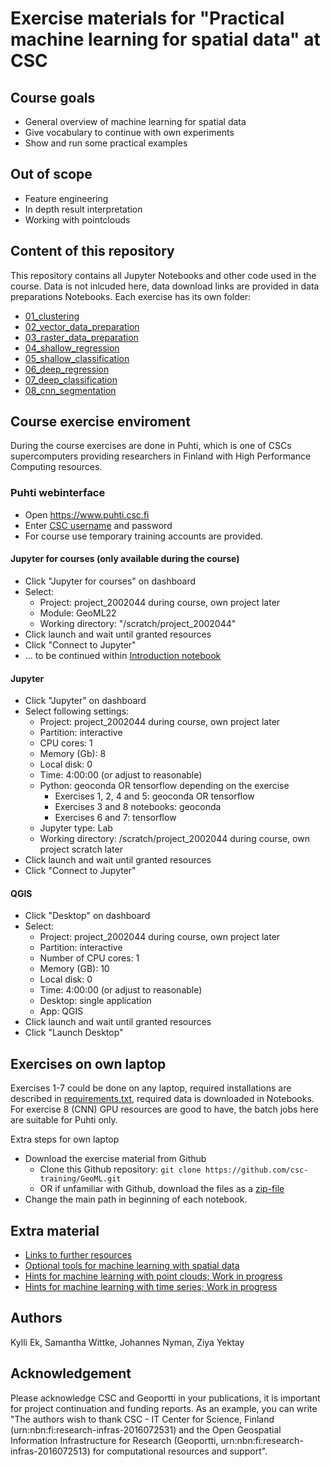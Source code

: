 # Exercise materials for "Practical machine learning for spatial data" at CSC

## Course goals
 * General overview of machine learning for spatial data
 * Give vocabulary to continue with own experiments
 * Show and run some practical examples

## Out of scope
 * Feature engineering 
 * In depth result interpretation
 * Working with pointclouds

## Content of this repository

This repository contains all Jupyter Notebooks and other code used in the course. Data is not inlcuded here, data download links are provided in data preparations Notebooks. Each exercise has its own folder:

* [01_clustering](01_clustering) 
* [02_vector_data_preparation](02_vector_data_preparation)
* [03_raster_data_preparation](03_raster_data_preparation)
* [04_shallow_regression](04_shallow_regression)
* [05_shallow_classification](05_shallow_classification)
* [06_deep_regression](06_deep_regression)
* [07_deep_classification](07_deep_classification)
* [08_cnn_segmentation](08_cnn_segmentation)


## Course exercise enviroment

During the course exercises are done in Puhti, which is one of CSCs supercomputers providing researchers in Finland with High Performance Computing resources.


### Puhti webinterface
* Open https://www.puhti.csc.fi
* Enter [CSC username](https://docs.csc.fi/accounts/) and password 
* For course use temporary training accounts are provided.
    
#### Jupyter for courses (only available during the course)

* Click "Jupyter for courses" on dashboard
* Select:
   * Project: project_2002044 during course, own project later
   * Module: GeoML22
   * Working directory: "/scratch/project_2002044"
* Click launch and wait until granted resources
* Click "Connect to Jupyter" 
* ... to be continued within [Introduction notebook](intro.ipynb)

#### Jupyter 
* Click "Jupyter" on dashboard
* Select following settings:
	* Project: project_2002044 during course, own project later 
	* Partition: interactive
	* CPU cores: 1
	* Memory (Gb): 8 
	* Local disk: 0
	* Time: 4:00:00 (or adjust to reasonable)
	* Python: geoconda OR tensorflow depending on the exercise
		* Exercises 1, 2, 4 and 5: geoconda OR tensorflow
		* Exercises 3 and 8 notebooks: geoconda
		* Exercises 6 and 7: tensorflow
	* Jupyter type: Lab
	* Working directory: /scratch/project_2002044 during course, own project scratch later
* Click launch and wait until granted resources 
* Click "Connect to Jupyter" 

#### QGIS
* Click "Desktop" on dashboard
* Select:
   * Project: project_2002044 during course, own project later
   * Partition: interactive
   * Number of CPU cores: 1
   * Memory (GB): 10
   * Local disk: 0
   * Time: 4:00:00 (or adjust to reasonable)
   * Desktop: single application
   * App: QGIS
* Click launch and wait until granted resources
* Click "Launch Desktop" 

## Exercises on own laptop

Exercises 1-7 could be done on any laptop, required installations are described in [requirements.txt](requirements.txt), required data is downloaded in Notebooks. For exercise 8 (CNN) GPU resources are good to have, the batch jobs here are suitable for Puhti only.

Extra steps for own laptop
* Download the exercise material from Github
	* Clone this Github repository: `git clone https://github.com/csc-training/GeoML.git` 
	* OR if unfamiliar with Github, download the files as a [zip-file](https://github.com/csc-training/GeoML/archive/refs/heads/main.zip)
* Change the main path in beginning of each notebook.

## Extra material

* [Links to further resources](links.md)
* [Optional tools for machine learning with spatial data](tools.md)
* [Hints for machine learning with point clouds; Work in progress](point_cloud.md)
* [Hints for machine learning with time series; Work in progress](timeseries.md)


## Authors
Kylli Ek, Samantha Wittke, Johannes Nyman, Ziya Yektay

## Acknowledgement

Please acknowledge CSC and Geoportti in your publications, it is important for project continuation and funding reports. As an example, you can write "The authors wish to thank CSC - IT Center for Science, Finland (urn:nbn:fi:research-infras-2016072531) and the Open Geospatial Information Infrastructure for Research (Geoportti, urn:nbn:fi:research-infras-2016072513) for computational resources and support".
